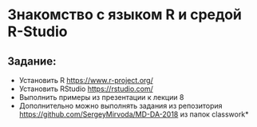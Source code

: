 # Знакомство с языком R и средой R-Studio
## Задание:
* Установить R https://www.r-project.org/
* Установить RStudio https://rstudio.com/
* Выполнить примеры из презентации к лекции 8
* Дополнительно можно выполнять задания из репозитория https://github.com/SergeyMirvoda/MD-DA-2018
из папок classwork*
